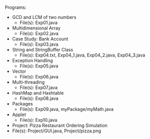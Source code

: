 Programs:
* GCD and LCM of two numbers
  * File(s): Exp01.java
* Multidimensional Array
  * File(s): Exp02.java
* Case Study: Bank Account
  * File(s): Exp03.java
* String and StringBuffer Class
  * File(s): Exp04.txt, Exp04_1.java, Exp04_2.java, Exp04_3.java
* Exception Handling
  * File(s): Exp05.java
* Vector
  * File(s): Exp06.java
* Multi-threading
  * File(s): Exp07.java
* HashMap and Hashtable
  * File(s): Exp08.java
* Packages
  * File(s): Exp09.java, myPackage/myMath.java
* Applet
  * File(s): Exp10.java
* Project: Pizza Restaurant Ordering Simulation
 * File(s): Project/GUI.java, Project/pizza.png
